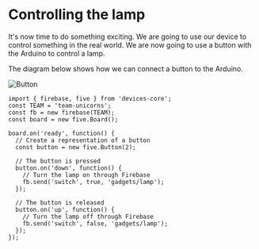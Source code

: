 # Controlling the lamp

It's now time to do something exciting. We are going to use our
device to control something in the real world.
We are now going to use a button with the Arduino to control a lamp.

The diagram below shows how we can connect a button to the Arduino.

![Button](http://johnny-five.io/img/breadboard/button.png)



```
import { firebase, five } from 'devices-core';
const TEAM = 'team-unicorns';
const fb = new firebase(TEAM);
const board = new five.Board();

board.on('ready', function() {
  // Create a representation of a button
  const button = new five.Button(2);

  // The button is pressed
  button.on('down', function() {
    // Turn the lamp on through Firebase
    fb.send('switch', true, 'gadgets/lamp');
  });

  // The button is released
  button.on('up', function() {
    // Turn the lamp off through Firebase
    fb.send('switch', false, 'gadgets/lamp');
  });
});
```
